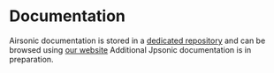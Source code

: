 <!--
# DOCUMENTATION.md
# Jpsonic/player
-->

Documentation
=============

Airsonic documentation is stored in a [dedicated repository](https://github.com/airsonic/documentation) and can be browsed using [our website](https://airsonic.github.io/docs)
Additional Jpsonic documentation is in preparation.
